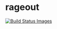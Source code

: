 rageout
=======

[![Build Status Images](https://travis-ci.org/imgges/rageout.svg)](https://travis-ci.org/imgges/rageout)
